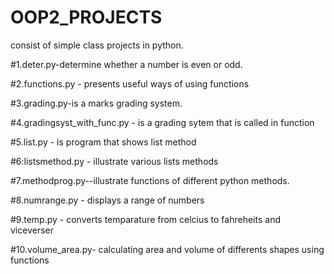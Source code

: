 # OOP2_PROJECTS 
consist of  simple class projects in python.

#1.deter.py-determine whether a number is even or odd.

#2.functions.py - presents useful ways of using functions

#3.grading.py-is a marks grading system.

#4.gradingsyst_with_func.py - is a grading sytem that is called in function

#5.list.py - is program that shows list method

#6:listsmethod.py - illustrate various lists methods

#7.methodprog.py--illustrate functions of different python methods.

#8.numrange.py - displays a range of numbers

#9.temp.py - converts temparature from celcius to fahreheits and viceverser

#10.volume_area.py- calculating area and volume of differents shapes using functions
